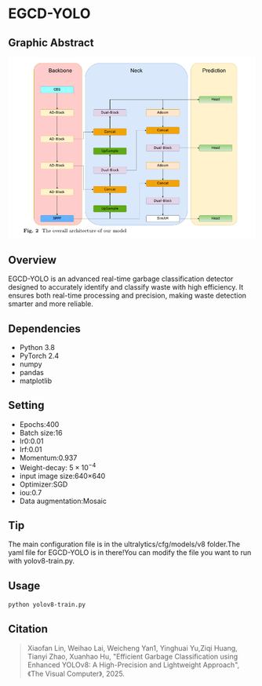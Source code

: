 # EGCD-YOLO

## Graphic Abstract
![image](EGCD-YOLO.png)

## Overview
EGCD-YOLO is an advanced real-time garbage classification detector designed to accurately identify and classify waste with high efficiency. It ensures both real-time processing and precision, making waste detection smarter and more reliable.

## Dependencies
- Python 3.8
- PyTorch 2.4
- numpy
- pandas
- matplotlib

## Setting
- Epochs:400
- Batch size:16
- lr0:0.01
- lrf:0.01
- Momentum:0.937
- Weight-decay: $5 \times 10^{-4}$
- input image size:640×640
- Optimizer:SGD
- iou:0.7
- Data augmentation:Mosaic

## Tip
The main configuration file is in the ultralytics/cfg/models/v8 folder.The yaml file for EGCD-YOLO is in there!You can modify the file you want to run with yolov8-train.py.


## Usage
```bash
python yolov8-train.py
```

## Citation

> Xiaofan Lin, Weihao Lai, Weicheng Yan1, Yinghuai Yu,Ziqi Huang, Tianyi Zhao, Xuanhao Hu, "Efficient Garbage Classification using Enhanced
YOLOv8: A High-Precision and Lightweight Approach", 《The Visual Computer》, 2025.  



